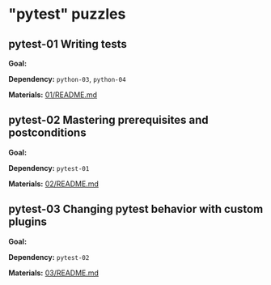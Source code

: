 # "pytest" puzzles

## pytest-01 Writing tests
**Goal:** 

**Dependency:** `python-03`, `python-04`

**Materials:** [01/README.md](01/README.md)

## pytest-02 Mastering prerequisites and postconditions
**Goal:** 

**Dependency:** `pytest-01`

**Materials:** [02/README.md](02/README.md)

## pytest-03 Changing pytest behavior with custom plugins
**Goal:** 

**Dependency:** `pytest-02`

**Materials:** [03/README.md](03/README.md)

